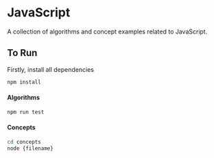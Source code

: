 # JavaScript

A collection of algorithms and concept examples related to JavaScript.

## To Run

Firstly, install all dependencies

```bash
npm install
```

#### Algorithms

```bash
npm run test
```

#### Concepts

```bash
cd concepts
node {filename}
```
